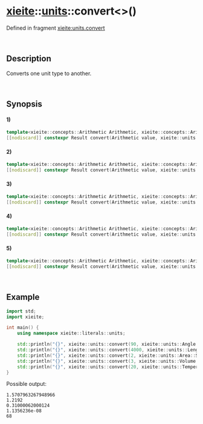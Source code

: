 # [xieite](../../xieite.md)\:\:[units](../../units.md)\:\:convert\<\>\(\)
Defined in fragment [xieite:units.convert](../../../src/units/convert.cpp)

&nbsp;

## Description
Converts one unit type to another.

&nbsp;

## Synopsis
#### 1)
```cpp
template<xieite::concepts::Arithmetic Arithmetic, xieite::concepts::Arithmetic Result = std::common_type_t<double, Arithmetic>>
[[nodiscard]] constexpr Result convert(Arithmetic value, xieite::units::Angle source, xieite::units::Angle target) noexcept;
```
#### 2)
```cpp
template<xieite::concepts::Arithmetic Arithmetic, xieite::concepts::Arithmetic Result = std::common_type_t<double, Arithmetic>>
[[nodiscard]] constexpr Result convert(Arithmetic value, xieite::units::Area source, xieite::units::Area target) noexcept;
```
#### 3)
```cpp
template<xieite::concepts::Arithmetic Arithmetic, xieite::concepts::Arithmetic Result = std::common_type_t<double, Arithmetic>>
[[nodiscard]] constexpr Result convert(Arithmetic value, xieite::units::Length source, xieite::units::Length target) noexcept;
```
#### 4)
```cpp
template<xieite::concepts::Arithmetic Arithmetic, xieite::concepts::Arithmetic Result = std::common_type_t<double, Arithmetic>>
[[nodiscard]] constexpr Result convert(Arithmetic value, xieite::units::Temperature source, xieite::units::Temperature target) noexcept;
```
#### 5)
```cpp
template<xieite::concepts::Arithmetic Arithmetic, xieite::concepts::Arithmetic Result = std::common_type_t<double, Arithmetic>>
[[nodiscard]] constexpr Result convert(Arithmetic value, xieite::units::Volume source, xieite::units::Volume target) noexcept;
```

&nbsp;

## Example
```cpp
import std;
import xieite;

int main() {
    using namespace xieite::literals::units;

    std::println("{}", xieite::units::convert(90, xieite::units::Angle::Degree, xieite::units::Angle::Radian));
    std::println("{}", xieite::units::convert(4000, xieite::units::Length::Foot, xieite::units::Length::Kilometre));
    std::println("{}", xieite::units::convert(2, xieite::units::Area::SquareInch, xieite::units::Area::Hectare));
    std::println("{}", xieite::units::convert(3, xieite::units::Volume::Gallon, xieite::units::Volume::Millilitre));
    std::println("{}", xieite::units::convert(20, xieite::units::Temperature::Celsius, xieite::units::Temperature::Fahrenheit));
}
```
Possible output:
```
1.5707963267948966
1.2192
0.31000062000124
1.1356236e-08
68
```
